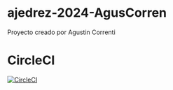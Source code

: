 # ajedrez-2024-AgusCorren
Proyecto creado por Agustin Correnti

# CircleCI
[![CircleCI](https://dl.circleci.com/status-badge/img/gh/um-computacion-tm/ajedrez-2024-AgusCorren/tree/main.svg?style=svg)](https://dl.circleci.com/status-badge/redirect/gh/um-computacion-tm/ajedrez-2024-AgusCorren/tree/main)